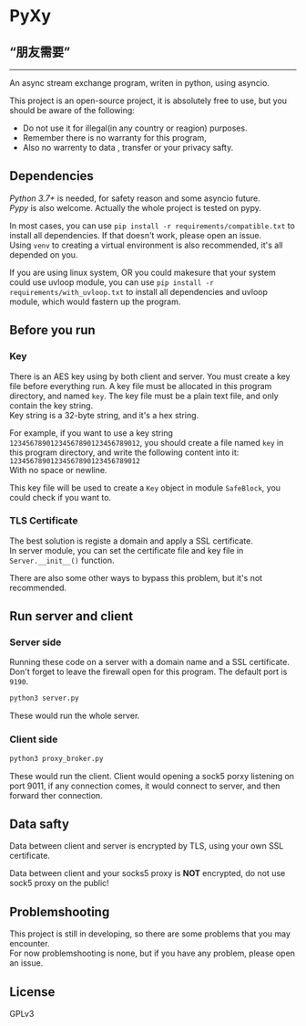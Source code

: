 # PyXy

## “朋友需要”
---
An async stream exchange program, writen in python, using asyncio.

This project is an open-source project, it is absolutely free to use, but you should be aware of the following:
- Do not use it for illegal(in any country or reagion) purposes.
- Remember there is no warranty for this program, 
- Also no warrenty to data , transfer or your privacy safty.


## Dependencies

 *Python 3.7+* is needed, for safety reason and some asyncio future.  
 *Pypy* is also welcome. Actually the whole project is tested on pypy.

 In most cases, you can use `pip install -r requirements/compatible.txt` to install all dependencies. If that doesn't work, please open an issue.  
 Using `venv` to creating a virtual environment is also recommended, it's all depended on you.

 If you are using linux system, OR you could makesure that your system could use uvloop module, you can use `pip install -r requirements/with_uvloop.txt` to install all dependencies and uvloop module, which would fastern up the program.

## Before you run

### Key
There is an AES key using by both client and server. You must create a key file before everything run. A key file must be allocated in this program directory, and named `key`. The key file must be a plain text file, and only contain the key string.  
Key string is a 32-byte string, and it's a hex string.

For example, if you want to use a key string `12345678901234567890123456789012`, you should create a file named `key` in this program directory, and write the following content into it: `12345678901234567890123456789012`  
With no space or newline.

This key file will be used to create a `Key` object in module `SafeBlock`, you could check if you want to.

### TLS Certificate

The best solution is registe a domain and apply a SSL certificate.  
In server module, you can set the certificate file and key file in `Server.__init__()` function.  

There are also some other ways to bypass this problem, but it's not recommended.

## Run server and client

### Server side
Running these code on a server with a domain name and a SSL certificate.  
Don't forget to leave the firewall open for this program. The default port is `9190`.  
```bash
python3 server.py
```
These would run the whole server.  

### Client side

```bash
python3 proxy_broker.py
```
These would run the client. Client would opening a sock5 porxy listening on port 9011, if any connection comes, it would connect to server, and then forward ther connection.

## Data safty

Data between client and server is encrypted by TLS, using your own SSL certificate.

Data between client and your socks5 proxy is **NOT** encrypted, do not use sock5 proxy on the public!

## Problemshooting

This project is still in developing, so there are some problems that you may encounter.  
For now problemshooting is none, but if you have any problem, please open an issue.

## License

GPLv3

